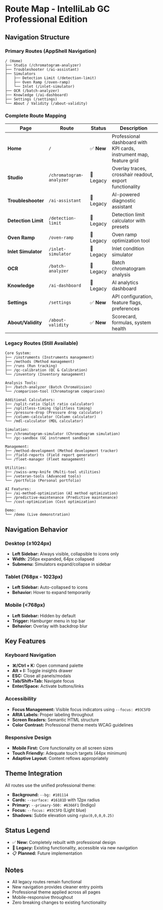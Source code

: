 # Route Map - IntelliLab GC Professional Edition

## Navigation Structure

### Primary Routes (AppShell Navigation)
```
/ (Home)
├── Studio (/chromatogram-analyzer)
├── Troubleshooter (/ai-assistant)
├── Simulators
│   ├── Detection Limit (/detection-limit)
│   ├── Oven Ramp (/oven-ramp)
│   └── Inlet (/inlet-simulator)
├── OCR (/batch-analyzer)
├── Knowledge (/ai-dashboard)
├── Settings (/settings)
└── About / Validity (/about-validity)
```

### Complete Route Mapping

| Page | Route | Status | Description |
|------|-------|--------|-------------|
| **Home** | `/` | ✅ **New** | Professional dashboard with KPI cards, instrument map, feature grid |
| **Studio** | `/chromatogram-analyzer` | 🔄 Legacy | Overlay traces, crosshair readout, export functionality |
| **Troubleshooter** | `/ai-assistant` | 🔄 Legacy | AI-powered diagnostic assistant |
| **Detection Limit** | `/detection-limit` | 🔄 Legacy | Detection limit calculator with presets |
| **Oven Ramp** | `/oven-ramp` | 🔄 Legacy | Oven ramp optimization tool |
| **Inlet Simulator** | `/inlet-simulator` | 🔄 Legacy | Inlet condition simulator |
| **OCR** | `/batch-analyzer` | 🔄 Legacy | Batch chromatogram analysis |
| **Knowledge** | `/ai-dashboard` | 🔄 Legacy | AI analytics dashboard |
| **Settings** | `/settings` | ✅ **New** | API configuration, feature flags, preferences |
| **About/Validity** | `/about-validity` | ✅ **New** | Scorecard, formulas, system health |

### Legacy Routes (Still Available)
```
Core System:
├── /instruments (Instruments management)
├── /methods (Method management)  
├── /runs (Run tracking)
├── /qc-calibration (QC & Calibration)
└── /inventory (Inventory management)

Analysis Tools:
├── /batch-analyzer (Batch ChromaVision)
└── /comparison-tool (Chromatogram comparison)

Additional Calculators:
├── /split-ratio (Split ratio calculator)
├── /splitless-timing (Splitless timing)
├── /pressure-drop (Pressure drop calculator)
├── /column-calculator (Column calculator)
└── /mdl-calculator (MDL calculator)

Simulation:
├── /chromatogram-simulator (Chromatogram simulation)
└── /gc-sandbox (GC instrument sandbox)

Management:
├── /method-development (Method development tracker)
├── /field-reports (Field report generator)
└── /fleet-manager (Fleet management)

Utilities:
├── /swiss-army-knife (Multi-tool utilities)
├── /veteran-tools (Advanced tools)
└── /portfolio (Personal portfolio)

AI Features:
├── /ai-method-optimization (AI method optimization)
├── /predictive-maintenance (Predictive maintenance)
└── /cost-optimization (Cost optimization)

Demo:
└── /demo (Live demonstration)
```

## Navigation Behavior

### Desktop (≥1024px)
- **Left Sidebar:** Always visible, collapsible to icons only
- **Width:** 256px expanded, 64px collapsed
- **Submenu:** Simulators expand/collapse in sidebar

### Tablet (768px - 1023px)  
- **Left Sidebar:** Auto-collapsed to icons
- **Behavior:** Hover to expand temporarily

### Mobile (<768px)
- **Left Sidebar:** Hidden by default
- **Trigger:** Hamburger menu in top bar
- **Behavior:** Overlay with backdrop blur

## Key Features

### Keyboard Navigation
- **⌘/Ctrl + K:** Open command palette
- **Alt + I:** Toggle insights drawer
- **ESC:** Close all panels/modals
- **Tab/Shift+Tab:** Navigate focus
- **Enter/Space:** Activate buttons/links

### Accessibility
- **Focus Management:** Visible focus indicators using `--focus: #93C5FD`
- **ARIA Labels:** Proper labeling throughout
- **Screen Readers:** Semantic HTML structure
- **Color Contrast:** Professional theme meets WCAG guidelines

### Responsive Design
- **Mobile First:** Core functionality on all screen sizes
- **Touch Friendly:** Adequate touch targets (44px minimum)
- **Adaptive Layout:** Content reflows appropriately

## Theme Integration

All routes use the unified professional theme:
- **Background:** `--bg: #101114`
- **Cards:** `--surface: #16181D` with 12px radius
- **Primary:** `--primary-500: #6366F1` (Indigo)
- **Focus:** `--focus: #93C5FD` (Light blue)
- **Shadows:** Subtle elevation using `rgba(0,0,0,0.25)`

## Status Legend
- ✅ **New:** Completely rebuilt with professional design
- 🔄 **Legacy:** Existing functionality, accessible via new navigation
- 📋 **Planned:** Future implementation

## Notes
- All legacy routes remain functional
- New navigation provides cleaner entry points
- Professional theme applied across all pages
- Mobile-responsive throughout
- Zero breaking changes to existing functionality